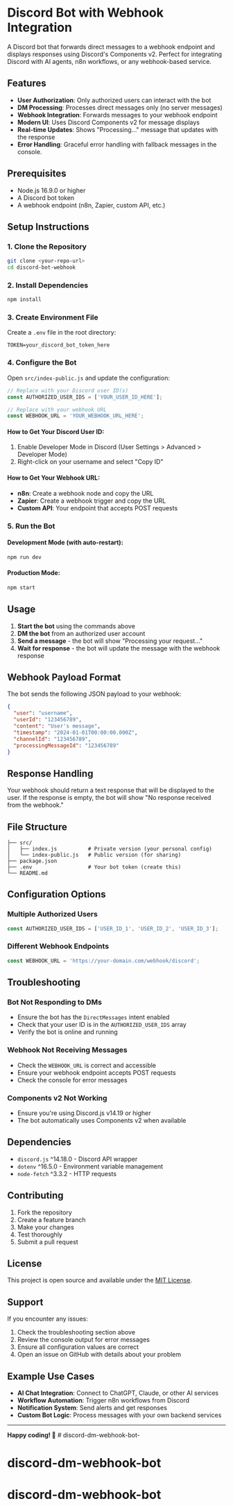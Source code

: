 # Discord Bot with Webhook Integration

A Discord bot that forwards direct messages to a webhook endpoint and displays responses using Discord's Components v2. Perfect for integrating Discord with AI agents, n8n workflows, or any webhook-based service.

## Features

- **User Authorization**: Only authorized users can interact with the bot
- **DM Processing**: Processes direct messages only (no server messages)
- **Webhook Integration**: Forwards messages to your webhook endpoint
- **Modern UI**: Uses Discord Components v2 for message displays
- **Real-time Updates**: Shows "Processing..." message that updates with the response
- **Error Handling**: Graceful error handling with fallback messages in the console.

## Prerequisites

- Node.js 16.9.0 or higher
- A Discord bot token
- A webhook endpoint (n8n, Zapier, custom API, etc.)

## Setup Instructions

### 1. Clone the Repository

```bash
git clone <your-repo-url>
cd discord-bot-webhook
```

### 2. Install Dependencies

```bash
npm install
```

### 3. Create Environment File

Create a `.env` file in the root directory:

```env
TOKEN=your_discord_bot_token_here
```

### 4. Configure the Bot

Open `src/index-public.js` and update the configuration:

```javascript
// Replace with your Discord user ID(s)
const AUTHORIZED_USER_IDS = ['YOUR_USER_ID_HERE'];

// Replace with your webhook URL
const WEBHOOK_URL = 'YOUR_WEBHOOK_URL_HERE';
```

#### How to Get Your Discord User ID:
1. Enable Developer Mode in Discord (User Settings > Advanced > Developer Mode)
2. Right-click on your username and select "Copy ID"

#### How to Get Your Webhook URL:
- **n8n**: Create a webhook node and copy the URL
- **Zapier**: Create a webhook trigger and copy the URL
- **Custom API**: Your endpoint that accepts POST requests

### 5. Run the Bot

#### Development Mode (with auto-restart):
```bash
npm run dev
```

#### Production Mode:
```bash
npm start
```

## Usage

1. **Start the bot** using the commands above
2. **DM the bot** from an authorized user account
3. **Send a message** - the bot will show "Processing your request..."
4. **Wait for response** - the bot will update the message with the webhook response

## Webhook Payload Format

The bot sends the following JSON payload to your webhook:

```json
{
  "user": "username",
  "userId": "123456789",
  "content": "User's message",
  "timestamp": "2024-01-01T00:00:00.000Z",
  "channelId": "123456789",
  "processingMessageId": "123456789"
}
```

## Response Handling

Your webhook should return a text response that will be displayed to the user. If the response is empty, the bot will show "No response received from the webhook."

## File Structure

```
├── src/
│   ├── index.js          # Private version (your personal config)
│   └── index-public.js   # Public version (for sharing)
├── package.json
├── .env                  # Your bot token (create this)
└── README.md
```

## Configuration Options

### Multiple Authorized Users
```javascript
const AUTHORIZED_USER_IDS = ['USER_ID_1', 'USER_ID_2', 'USER_ID_3'];
```

### Different Webhook Endpoints
```javascript
const WEBHOOK_URL = 'https://your-domain.com/webhook/discord';
```

## Troubleshooting

### Bot Not Responding to DMs
- Ensure the bot has the `DirectMessages` intent enabled
- Check that your user ID is in the `AUTHORIZED_USER_IDS` array
- Verify the bot is online and running

### Webhook Not Receiving Messages
- Check the `WEBHOOK_URL` is correct and accessible
- Ensure your webhook endpoint accepts POST requests
- Check the console for error messages

### Components v2 Not Working
- Ensure you're using Discord.js v14.19 or higher
- The bot automatically uses Components v2 when available

## Dependencies

- `discord.js` ^14.18.0 - Discord API wrapper
- `dotenv` ^16.5.0 - Environment variable management
- `node-fetch` ^3.3.2 - HTTP requests

## Contributing

1. Fork the repository
2. Create a feature branch
3. Make your changes
4. Test thoroughly
5. Submit a pull request

## License

This project is open source and available under the [MIT License](LICENSE).

## Support

If you encounter any issues:
1. Check the troubleshooting section above
2. Review the console output for error messages
3. Ensure all configuration values are correct
4. Open an issue on GitHub with details about your problem

## Example Use Cases

- **AI Chat Integration**: Connect to ChatGPT, Claude, or other AI services
- **Workflow Automation**: Trigger n8n workflows from Discord
- **Notification System**: Send alerts and get responses
- **Custom Bot Logic**: Process messages with your own backend services

---

**Happy coding! 🤖** # discord-dm-webhook-bot-
# discord-dm-webhook-bot
# discord-dm-webhook-bot
